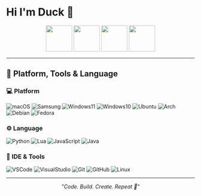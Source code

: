 # Hi I'm Duck 🦆

<p align="center">
  <img src="https://raw.githubusercontent.com/yourusername/yourrepo/main/img/0.png" width="70">
  <img src="https://raw.githubusercontent.com/yourusername/yourrepo/main/img/1.png" width="70">
  <img src="https://raw.githubusercontent.com/yourusername/yourrepo/main/img/2.png" width="70">
  <img src="https://raw.githubusercontent.com/yourusername/yourrepo/main/img/3.png" width="70">
</p>

---

## 🧠 Platform, Tools & Language

### 💻 Platform
![macOS](https://img.shields.io/badge/macOS-Mac%20mini%20M1-black?style=for-the-badge&logo=apple)
![Samsung](https://img.shields.io/badge/Samsung-A52%205G-blue?style=for-the-badge&logo=samsung)
![Windows11](https://img.shields.io/badge/Windows-11-blue?style=for-the-badge&logo=windows)
![Windows10](https://img.shields.io/badge/Windows-10%20LTSC-lightblue?style=for-the-badge&logo=windows)
![Ubuntu](https://img.shields.io/badge/Ubuntu-orange?style=for-the-badge&logo=ubuntu)
![Arch](https://img.shields.io/badge/Arch_Linux-1793D1?style=for-the-badge&logo=archlinux)
![Debian](https://img.shields.io/badge/Debian-A81D33?style=for-the-badge&logo=debian)
![Fedora](https://img.shields.io/badge/Fedora-294172?style=for-the-badge&logo=fedora)

### ⚙️ Language
![Python](https://img.shields.io/badge/Python-3776AB?style=for-the-badge&logo=python)
![Lua](https://img.shields.io/badge/Lua-2C2D72?style=for-the-badge&logo=lua)
![JavaScript](https://img.shields.io/badge/JavaScript-F7DF1E?style=for-the-badge&logo=javascript)
![Java](https://img.shields.io/badge/Java-ED8B00?style=for-the-badge&logo=openjdk)

### 🧰 IDE & Tools
![VSCode](https://img.shields.io/badge/VS%20Code-0078D4?style=for-the-badge&logo=visualstudiocode)
![VisualStudio](https://img.shields.io/badge/Visual%20Studio-5C2D91?style=for-the-badge&logo=visualstudio)
![Git](https://img.shields.io/badge/Git-F05032?style=for-the-badge&logo=git)
![GitHub](https://img.shields.io/badge/GitHub-181717?style=for-the-badge&logo=github)
![Linux](https://img.shields.io/badge/Linux-FCC624?style=for-the-badge&logo=linux)

---

<p align="center">
  <i>"Code. Build. Create. Repeat 💫"</i>
</p>

